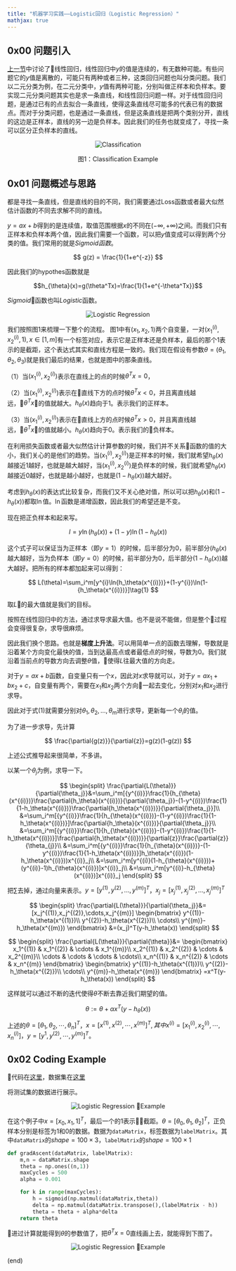 ```yaml
---
title: "机器学习实践——Logistic回归（Logistic Regression）"
mathjax: true
---
```


## 0x00 问题引入
[上一节](https://joeltsui.github.io/2018/08/24/linear-regression/)中讨论了线性回归，线性回归中$y$的值是连续的，有无数种可能。有些问题它的$y$值是离散的，可能只有两种或者三种，这类回归问题也叫分类问题。我们以二元分类为例，在二元分类中，$y$值有两种可能，分别叫做正样本和负样本。要实现二元分类问题其实也是求一条直线，和线性回归问题一样。对于线性回归问题，是通过已有的点去拟合一条直线，使得这条直线尽可能多的代表已有的数据点。而对于分类问题，也是通过一条直线，但是这条直线是把两个类别分开，直线的这边是正样本，直线的另一边是负样本。因此我们的任务也就变成了，寻找一条可以区分正负样本的直线。

<p align="center"><img src="https://github.com/JoelTsui/joeltsui.github.io/raw/master/assets/images/2018-08-26-logistic-regression.png" alt="Classification" title style/>
<center>图1：Classification Example</center>
</p>

## 0x01 问题概述与思路
都是寻找一条直线，但是直线的目的不同，我们需要通过Loss函数或者最大似然估计函数的不同去求解不同的直线。

$y=ax+b$得到的是连续值，取值范围根据$x$的不同在$(-\infty,+\infty)$之间。而我们只有正样本和负样本两个值，因此我们需要一个函数，可以把$y$值变成可以得到两个分类的值。我们常用的就是$Sigmoid函数$。

$$
g(z) = \frac{1}{1+e^{-z}}
$$

因此我们的hypothes函数就是

$$h_{\theta}(x)=g(\theta^Tx)=\frac{1}{1+e^{-\theta^Tx}}$$

$Sigmoid$函数也叫$Logistic$函数。


<p align="center"><img src="https://github.com/JoelTsui/joeltsui.github.io/raw/master/assets/images/2018-08-26-sigmoid-function.png" alt="Logistic Regression" title style/>
</p>

我们按照图1来梳理一下整个的流程。
图1中有$(x_1,x_2,1)$两个自变量，一对$(x_1^{(i)},x_2^{(i)},1),x\in[1,m]$有一个标签对应，表示它是正样本还是负样本，最后的那个1表示的是截距，这个表达式其实和直线方程是一致的。我们现在假设有参数$\theta=(\theta_1, \theta_2,\theta_3)$就是我们最后的结果，也就是图中的那条直线。

（1）当$(x_1^{(i)},x_2^{(i)})$表示在直线上的点的时候$\theta^Tx=0$，

（2）当$(x_1^{(i)},x_2^{(i)})$表示在直线下方的点时候$\theta^Tx<0$，并且离直线越远，$\theta^Tx$的值就越大。$h_{\theta}(x)$趋向于1。表示我们的正样本。

（3）当$(x_1^{(i)},x_2^{(i)})$表示在直线上方的点时候$\theta^Tx>0$，并且离直线越远，$\theta^Tx$的值就越小。$h_{\theta}(x)$趋向于0。表示我们的负样本。


在利用损失函数或者最大似然估计计算参数的时候，我们并不关系函数的值的大小，我们关心的是他们的趋势。当$(x_1^{(i)},x_2^{(i)})$是正样本的时候，我们就希望$h_{\theta}(x)$越接近1越好，也就是越大越好，当$(x_1^{(i)},x_2^{(i)})$是负样本的时候，我们就希望$h_{\theta}(x)$越接近0越好，也就是越小越好，也就是$(1-h_{\theta}(x))$越大越好。

考虑到$h_{\theta}(x)$的表达式比较复杂，而我们又不关心绝对值，所以可以把$h_{\theta}(x)$和$(1-h_{\theta}(x))$都取$\ln$值。$\ln$函数是递增函数，因此我们的希望还是不变。

现在把正负样本和起来写。

$$
l=y\ln{(h_{\theta}(x))}+(1-y)\ln{(1-h_{\theta}(x))}
$$

这个式子可以保证当为正样本（即$y=1$）的时候，后半部分为0，前半部分$(h_{\theta}(x)$越大越好，当为负样本（即$y=0$）的时候，前半部分为0，后半部分$(1-h_{\theta}(x))$越大越好。把所有的样本都加起来可以得到：

$$
L(\theta)=\sum_i^m[y^{i}\ln{h_\theta(x^{(i)})}+(1-y^{i})\ln(1-{h_\theta(x^{(i)})}]\tag{1}
$$

取$L$的最大值就是我们的目标。

按照在线性回归中的方法，通过求导求最大值。也不是说不能做，但是整个过程会变得很复杂，求导很麻烦。

因此我们换个思路。也就是**梯度上升法**。可以用简单一点的函数去理解，导数就是沿着某个方向变化最快的值，当到达最高点或者最低点的时候，导数为0。我们就沿着当前点的导数方向去调整$\theta$值，使得$L$往最大值的方向走。

对于$y=ax+b$函数，自变量只有一个$x$，因此对$x$求导就可以，对于$y=ax_1+bx_2+c$，自变量有两个，需要在$x_1$和$x_2$两个方向一起去变化，分别对$x_1$和$x_2$进行求导。

因此对于式(1)就需要分别对$\theta_1,\theta_2,...,\theta_{m}$进行求导，更新每一个$\theta_{i}$的值。

为了进一步求导，先计算

$$
\frac{\partial{g(z)}}{\partial{z}}=g(z)(1-g(z))
$$

上述公式推导起来很简单，不多讲。

以某一个$\theta_j$为例，求导一下。

$$
\begin{split}
\frac{\partial{L(\theta)}}{\partial{\theta_j}}&=\sum_i^m[{y^{(i)}}\frac{1}{h_{\theta}(x^{(i)})}\frac{\partial{h_\theta}(x^{(i)})}{\partial{\theta_j}}-(1-y^{(i)})\frac{1}{1-h_\theta(x^{(i)})}\frac{\partial{h_\theta(x^{(i)})}}{\partial{\theta_j}}]\\
&=\sum_i^m[{y^{(i)}}\frac{1}{h_{\theta}(x^{(i)})}-(1-y^{(i)})\frac{1}{1-h_\theta(x^{(i)})}]\frac{\partial{h_\theta}(x^{(i)})}{\partial{\theta_j}}\\
&=\sum_i^m[{y^{(i)}}\frac{1}{h_{\theta}(x^{(i)})}-(1-y^{(i)})\frac{1}{1-h_\theta(x^{(i)})}]\frac{\partial{h_\theta(x^{(i)})}}{\partial{z}}\frac{\partial{z}}{\theta_{j}}\\
&=\sum_i^m[{y^{(i)}}\frac{1}{h_{\theta}(x^{(i)})}-(1-y^{(i)})\frac{1}{1-h_\theta(x^{(i)})}]h_\theta(x^{(i)})(1-h_\theta(x^{(i)}))x^{(i)}_j\\
&=\sum_i^m[y^{(i)}(1-h_{\theta}(x^{(i)}))+(y^{(i)}-1)h_{\theta}(x^{(i)})]x^{(i)}_j\\
&=\sum_i^m[y^{(i)}-h_{\theta}(x^{(i)})]x^{(i)}_j
\end{split}
$$

把$\sum$去掉，通过向量来表示。$y=[y^{(1)},y^{(2)},...,y^{(m)}]^T$，$x_j=[x^{(1)}_j,x^{(2)}_j,...,x^{(m)}_j]^T$

$$
\begin{split}
\frac{\partial{L(\theta)}}{\partial{\theta_j}}&=[x_j^{(1)},x_j^{(2)},\cdots,x_j^{(m)}]
\begin{bmatrix}
y^{(1)}-h_\theta(x^{(1)})\\
y^{(2)}-h_\theta(x^{(2)})\\
\cdots\\
y^{(m)}-h_\theta(x^{(m)})
\end{bmatrix}
&=(x_j)^T(y-h_\theta(x))
\end{split}
$$

$$
\begin{split}
\frac{\partial{L(\theta)}}{\partial{\theta}}&=
\begin{bmatrix}
x_1^{(1)} & x_1^{(2)} & \cdots & x_1^{(m)}\\
x_2^{(1)} & x_2^{(2)} & \cdots & x_2^{(m)}\\
\cdots & \cdots & \cdots & \cdots\\
x_n^{(1)} & x_n^{(2)} & \cdots & x_n^{(m)}
\end{bmatrix}
\begin{bmatrix}
y^{(1)}-h_\theta(x^{(1)})\\
y^{(2)}-h_\theta(x^{(2)})\\
\cdots\\
y^{(m)}-h_\theta(x^{(m)})
\end{bmatrix}
=x^T(y-h_\theta(x))
\end{split}
$$

这样就可以通过不断的迭代使得$\theta$不断去靠近我们期望的值。

$$
\theta := \theta + \alpha x^T(y-h_\theta(x))
$$

上述的$\theta=[\theta_1,\theta_2,\cdots,\theta_n]^T$，$x=[x^{(1)},x^{(2)},\cdots,x^{(m)}]^T,其中 x^{(i)}=[x^{(i)}_1,x^{(i)}_2,\cdots,x^{(i)}_n]$，$y=[y^{1},y^{(2)},\cdots,y^{(m)}]^T$。

## 0x02 Coding Example
代码在[这里](https://github.com/JoelTsui/joeltsui.github.io/raw/master/assets/files/logRegres.py)，数据集在[这里](https://github.com/JoelTsui/joeltsui.github.io/raw/master/assets/files/testSet.txt)

将测试集的数据进行展示。

<p align="center"><img src="https://github.com/JoelTsui/joeltsui.github.io/raw/master/assets/images/2018-08-26-logistic-example.png" alt="Logistic Regression Example" title style/>
</p>

在这个例子中$x=[x_0,x_1,1]^T$，最后一个的1表示截距。$\theta=[\theta_0, \theta_1, \theta_2]^T$，正负样本分别是标签为1和0的数据。数据为`dataMatrix`，标签数据为`labelMatrix`。其中`dataMatrix`的$shape=100 \times 3$，`labelMatrix`的$shape=100 \times 1$

``` python
def gradAscent(dataMatrix, labelMatrix):
    m,n = dataMatrix.shape
    theta = np.ones((n,1))
    maxCycles = 500
    alpha = 0.001

    for k in range(maxCycles):
        h = sigmoid(np.matmul(dataMatrix,theta))
        delta = np.matmul(dataMatrix.transpose(),(labelMatrix - h))
        theta = theta + alpha*delta
    return theta
```
进过计算就能得到$\theta$的参数值了，把$\theta^T x=0$直线画上去，就能得到下图了。

<p align="center"><img src="https://github.com/JoelTsui/joeltsui.github.io/raw/master/assets/images/2018-08-26-logistic-example-result.png" alt="Logistic Regression Example" title style/>
</p>

(end)











